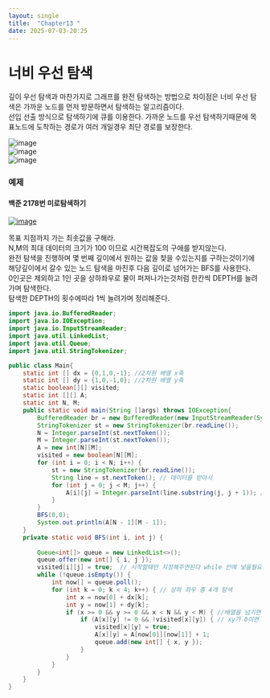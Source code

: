 ```yaml
---
layout: single
title:  "Chapter13 "
date: 2025-07-03-20:25 
---
```


# 너비 우선 탐색

깊이 우선 탐색과 마찬가지로 그래프를 완전 탐색하는 방법으로 차이점은 너비 우선 탐색은 가까운 노드를 먼저 방문하면서 탐색하는 알고리즘이다.  
선입 선출 방식으로 탐색하기에 큐를 이용한다. 가까운 노드를 우선 탐색하기때문에 목표노드에 도착하는 경로가 여러 개일경우 최단 경로를 보장한다.  

![image](https://github.com/user-attachments/assets/20a1861b-c8c6-4b18-b747-c39d2bbd47d4)  
![image](https://github.com/user-attachments/assets/1cb312e5-3d9e-4a82-8d43-9e9acfb86d12)  
![image](https://github.com/user-attachments/assets/d8a4bd56-fb68-41bb-902c-0f9ff258c826)  


### 예제  
#### 백준 2178번  미로탐색하기

[![image](https://github.com/user-attachments/assets/25fa4be7-69e0-459a-b361-d6c0fb8463c7)](https://www.acmicpc.net/problem/2178)  

목표 지점까지 가는 최솟값을 구해라.  
N,M의 최대 데이터의 크기가 100 이므로 시간복잡도의 구애를 받지않는다.  
완전 탐색을 진행하며 몇 번째 깊이에서 원하는 값을 찾을 수있는지를 구하는것이기에    
해당깊이에서 갈수 있는 노드 탐색을 마친후 다음 깊이로 넘어가는 BFS를 사용한다.  
0인곳은 제외하고 1인 곳을 상하좌우로 물이 퍼져나가는것처럼 한칸씩 DEPTH를 늘려가며 탐색한다.  
탐색한 DEPTH의 횟수에따라 1씩 늘려가며 정리해준다.  

```java
import java.io.BufferedReader;
import java.io.IOException;
import java.io.InputStreamReader;
import java.util.LinkedList;
import java.util.Queue;
import java.util.StringTokenizer;

public class Main{
    static int [] dx = {0,1,0,-1}; //2차원 배열 x축
    static int [] dy = {1,0,-1,0}; //2차원 배열 y축
    static boolean[][] visited;
    static int [][] A;
    static int N, M;
    public static void main(String []args) throws IOException{
        BufferedReader br = new BufferedReader(new InputStreamReader(System.in));
        StringTokenizer st = new StringTokenizer(br.readLine());
        N = Integer.parseInt(st.nextToken());
        M = Integer.parseInt(st.nextToken());
        A = new int[N][M];
        visited = new boolean[N][M];
        for (int i = 0; i < N; i++) {
            st = new StringTokenizer(br.readLine());
            String line = st.nextToken(); // 데이터를 받아서 
            for (int j = 0; j < M; j++) {
                A[i][j] = Integer.parseInt(line.substring(j, j + 1)); // 한칸씩 잘라주는 역할 
            }
        }
        BFS(0,0);
        System.out.println(A[N - 1][M - 1]);
    }
    private static void BFS(int i, int j) {
        
        Queue<int[]> queue = new LinkedList<>();
        queue.offer(new int[] { i, j });
        visited[i][j] = true;  // 시작할때만 지정해주면된다 while 안에 넣을필요  x
        while (!queue.isEmpty()) {
            int now[] = queue.poll();
            for (int k = 0; k < 4; k++) { // 상하 좌우 총 4개 탐색
                int x = now[0] + dx[k];
                int y = now[1] + dy[k];
                if (x >= 0 && y >= 0 && x < N && y < M) { //배열을 넘기면 안된다.
                    if (A[x][y] != 0 && !visited[x][y]) { // xy가 0이면 못가고 방문했으면 못간다.
                        visited[x][y] = true;
                        A[x][y] = A[now[0]][now[1]] + 1; 
                        queue.add(new int[] { x, y });
                    }
                }
            }
        }
    }
}
```



